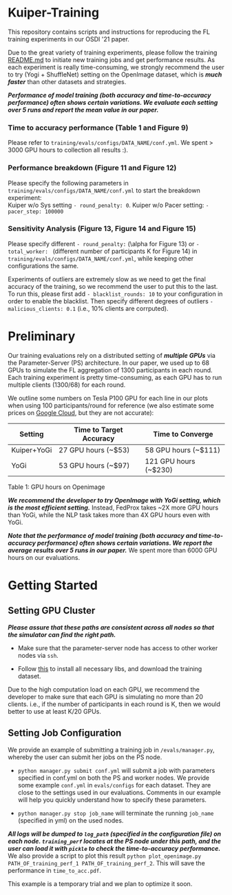 # Kuiper-Training

This repository contains scripts and instructions for reproducing the FL training experiments in our OSDI '21 paper.


Due to the great variety of training experiments, please follow the training  [README.md](https://github.com/SymbioticLab/Kuiper/blob/master/training/README.md) to initiate new training jobs and get performance results. As each experiment is really time-consuming, we strongly recommend the user to try (Yogi + ShuffleNet) setting on the OpenImage dataset, which is ***much faster*** than other datasets and strategies.

***Performance of model training (both accuracy and time-to-accuracy performance) often shows certain variations. We evaluate each setting over 5 runs and report the mean value in our paper.***

### Time to accuracy performance (Table 1 and Figure 9)

Please refer to ```training/evals/configs/DATA_NAME/conf.yml```. We spent > 3000 GPU hours to collection all results :). 

### Performance breakdown (Figure 11 and Figure 12)

Please specify the following parameters in ```training/evals/configs/DATA_NAME/conf.yml``` to start the breakdown experiment:  
Kuiper w/o Sys setting ```- round_penalty: 0```. Kuiper w/o Pacer setting: ```- pacer_step: 100000```

### Sensitivity Analysis (Figure 13, Figure 14 and Figure 15)

Please specify different ```- round_penalty:``` (\alpha for Figure 13) or ```- total_worker: ``` (different number of participants K for Figure 14) in ```training/evals/configs/DATA_NAME/conf.yml```, while keeping other configurations the same. 

Experiments of outliers are extremely slow as we need to get the final accuracy of the training, so we recommend the user to put this to the last. To run this, please first add ```- blacklist_rounds: 10``` to your configuration in order to enable the blacklist. Then specify different degrees of outliers ```- malicious_clients: 0.1``` (i.e., 10% clients are corrputed). 


# Preliminary

Our training evaluations rely on a distributed setting of ***multiple GPUs*** via the Parameter-Server (PS) architecture. 
In our paper, we used up to 68 GPUs to simulate the FL aggregation of 1300 participants in each round. 
Each training experiment is pretty time-consuming, as each GPU has to run multiple clients (1300/68) for each round. 

We outline some numbers on Tesla P100 GPU for each line in our plots when using 100 participants/round for reference (we also estimate some prices on [Google Cloud](https://cloud.google.com/products/calculator), but they are not accurate): 

| Setting      | Time to Target Accuracy  | Time to Converge |
| ----------- | ----------- | ----------- |
| Kuiper+YoGi      | 27  GPU hours (~$53)    |    58 GPU hours (~$111)   |
| YoGi             | 53  GPU hours (~$97)     |    121  GPU hours (~$230) |

Table 1: GPU hours on Openimage

***We recommend the developer to try OpenImage with YoGi setting, which is the most efficient setting.*** Instead, FedProx takes ~2X more GPU hours than YoGi, while the NLP task takes more than 4X GPU hours even with YoGi.  

***Note that the performance of model training (both accuracy and time-to-accuracy performance) often shows certain variations. We report the average results over 5 runs in our paper.***
We spent more than 6000 GPU hours on our evaluations.

# Getting Started 


## Setting GPU Cluster

***Please assure that these paths are consistent across all nodes so that the simulator can find the right path.***

- Make sure that the parameter-server node has access to other worker nodes via ```ssh```. 

- Follow [this](https://github.com/SymbioticLab/Kuiper/blob/master/README.md) to install all necessary libs, and download the training dataset.

Due to the high computation load on each GPU, we recommend the developer to make sure that each GPU is simulating no more than 20 clients. i.e., if the number of participants in each round is K, then we would better to use at least K/20 GPUs. 

## Setting Job Configuration

We provide an example of submitting a training job in ```/evals/manager.py```, whereby the user can submit her jobs on the PS node. 

- ```python manager.py submit conf.yml``` will submit a job with parameters specified in conf.yml on both the PS and worker nodes. 
We provide some example ```conf.yml``` in ```evals/configs``` for each dataset. 
They are close to the settings used in our evaluations. Comments in our example will help you quickly understand how to specify these parameters. 

- ```python manager.py stop job_name``` will terminate the running ```job_name``` (specified in yml) on the used nodes. 


***All logs will be dumped to ```log_path``` (specified in the configuration file) on each node. 
```training_perf``` locates at the PS node under this path, and the user can load it with ```pickle``` to check the time-to-accuracy performance.***
We also provide a script to plot this result ```python plot_openimage.py PATH_OF_training_perf_1 PATH_OF_training_perf_2```. This will save the performance in ```time_to_acc.pdf```.

This example is a temporary trial and we plan to optimize it soon. 
